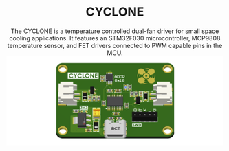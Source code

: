<h1 align="center">CYCLONE</h1>

<p align="center">
  The CYCLONE is a temperature controlled dual-fan driver for small space cooling applications. 
  It features an STM32F030 microcontroller, MCP9808 temperature sensor, and FET drivers connected to PWM capable pins in the MCU.
  <img src="https://github.com/akarez/cyclone/blob/main/assets/capture.png" alt="cyclone 3D render">
</p>
